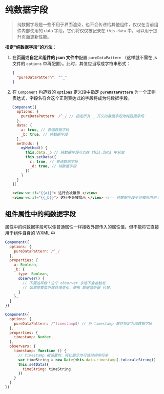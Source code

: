 # 纯数据字段

> 纯数据字段是一些不用于界面渲染，也不会传递给其他组件，仅仅在当前组件内部使用的 data 字段，它们将仅仅被记录在 `this.data` 中，可以用于提升页面更新性能。

**指定“纯数据字段”的方法**：

1. 在**页面**或**自定义组件的 json 文件中**配置 `pureDataPattern` （这样就不需在 js 文件的 `options` 中再配置）。此时，其值应当写成字符串形式：

   ```json
   {
     "pureDataPattern": "^_"
   }
   ```

2. 在 `Component` 构造器的 **`options`** 定义段中指定 **`pureDataPattern`** 为一个正则表达式，字段名符合这个正则表达式的字段将成为纯数据字段。

   ```js
   Component({
     options: {
       pureDataPattern: /^_/ // 指定所有 _ 开头的数据字段为纯数据字段
     },
     data: {
       a: true, // 普通数据字段
       _b: true, // 纯数据字段
     },
     methods: {
       myMethod() {
         this.data._b // 纯数据字段可以在 this.data 中获取
         this.setData({
           c: true, // 普通数据字段
           _d: true, // 纯数据字段
         })
       }
     }
   })
   ```

   ```html
   <view wx:if="{{a}}"> 这行会被展示 </view>
   <view wx:if="{{_b}}"> 这行不会被展示 </view> <!-- 纯数据字段不会被应用到 WXML 上 -->
   ```

## 组件属性中的纯数据字段

属性中的纯数据字段可以像普通属性一样接收外部传入的属性值，但不能将它直接用于组件自身的 WXML 中

```js
Component({
  options: {
    pureDataPattern: /^_/
  },
  properties: {
    a: Boolean,
    _b: {
      type: Boolean,
      observer() {
        // 不要这样做！这个 observer 永远不会被触发
        // 如果想要监听属性值变化，使用 数据监听器 代替。
      }
    },
  }
})
```

```js
Component({
  options: {
    pureDataPattern: /^timestamp$/ // 将 timestamp 属性指定为纯数据字段
  },
  properties: {
    timestamp: Number,
  },
  observers: {
    timestamp: function () {
      // timestamp 被设置时，将它展示为可读时间字符串
      var timeString = new Date(this.data.timestamp).toLocaleString()
      this.setData({
        timeString: timeString
      })
    }
  }
})
```